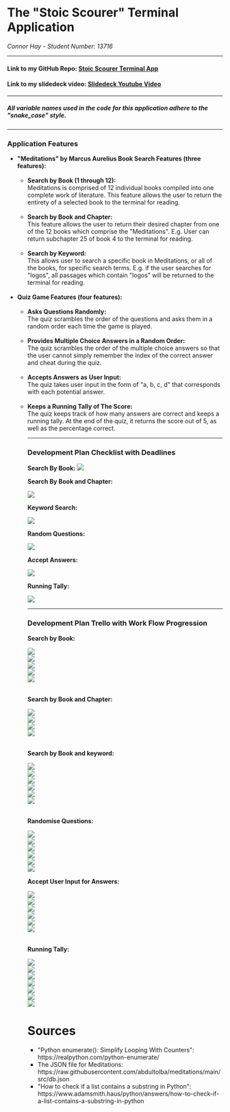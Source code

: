 # The "Stoic Scourer" Terminal Application 
_Connor Hay - Student Number: 13716_

------

#### Link to my GitHub Repo: [Stoic Scourer Terminal App](https://github.com/ConnorCoderAcademy/meditations)

#### Link to my slidedeck video: [Slidedeck Youtube Video](https://youtu.be/k5xIKh9xbsE)

------

##### All variable names used in the code for this application adhere to the "snake_case" style. 

-----

### Application Features
<ul>
    <li><strong>"Meditations" by Marcus Aurelius Book Search Features (three features):</strong>
    <br></br>
    <ul>
        <li><strong>Search by Book (1 through 12):</strong><br> Meditations is comprised of 12 individual books compiled into one complete work of literature. This feature allows the user to return the entirety of a selected book to the terminal for reading. </li>
        <br>
        <li><strong>Search by Book and Chapter:</strong><br> This feature allows the user to return their desired chapter from one of the 12 books which comprise the "Meditations". E.g. User can return subchapter 25 of book 4 to the terminal for reading.</li>
        <br>
        <li><strong>Search by Keyword:</strong><br>This allows user to search a specific book in Meditations, or all of the books, for specific search terms. E.g. if the user searches for "logos", all passages which contain "logos" will be returned to the terminal for reading.</li>
    </ul>
    <br>
    <li><strong>Quiz Game Features (four features):</strong><br></br>
    <ul>
        <li><strong>Asks Questions Randomly:</strong><br>
        The quiz scrambles the order of the questions and asks them in a random order each time the game is played.</li>
        <br>
        <li><strong>Provides Multiple Choice Answers in a Random Order:</strong><br>The quiz scrambles the order of the multiple choice answers so that the user cannot simply remember the index of the correct answer and cheat during the quiz.</li>
        <br>
        <li><strong>Accepts Answers as User Input:</strong><br>The quiz takes user input in the form of "a, b, c, d" that corresponds with each potential answer.</li>
        <br>
        <li><strong>Keeps a Running Tally of The Score:</strong><br>The quiz keeps track of how many answers are correct and keeps a running tally. At the end of the quiz, it returns the score out of 5, as well as the percentage correct. </li>

----

### Development Plan Checklist with Deadlines

**Search By Book:**
![](/docs/assignment_schedules_screenshots/search_by_book_schedule.png)
<br>

**Search By Book and Chapter:**

![](/docs/assignment_schedules_screenshots/search_by_book_and_chapter_schedule.png)
<br>

**Keyword Search:**

![](/docs/assignment_schedules_screenshots/keyword_search_schedule.png)
<br>

**Random Questions:**

![](/docs/assignment_schedules_screenshots/random_questions_schedule.png)
<br>

**Accept Answers:**

![](/assignment_schedules_screenshots/get_answers_schedule.png)
<br>

**Running Tally:**

![](/assignment_schedules_screenshots/running_tally_schedule.png)

----

### Development Plan Trello with Work Flow Progression

**Search by Book:**

![](/docs/screenshots%20for%20md/search_book_by_function_trello_screenshots/searchbybook1.png)
<br>
![](/docs/screenshots%20for%20md/search_book_by_function_trello_screenshots/searchbybook2.png)
<br>
![](/docs/screenshots%20for%20md/search_book_by_function_trello_screenshots/searchbybook3.png)
<br>
![](/docs/screenshots%20for%20md/search_book_by_function_trello_screenshots/searchbybook4.png)
<br>
![](/docs/screenshots%20for%20md/search_book_by_function_trello_screenshots/searchbybook5.png)
<br></br>

**Search by Book and Chapter:**

![](/docs/screenshots%20for%20md/return_book_and_chapter_trello_screenshots/returnbook1.png)
<br>
![](/docs/screenshots%20for%20md/return_book_and_chapter_trello_screenshots/returnbook2.png)
<br>
![](/docs/screenshots%20for%20md/return_book_and_chapter_trello_screenshots/returnbook3.png)
<br>
![](/docs/screenshots%20for%20md/return_book_and_chapter_trello_screenshots/returnbook4.png)
<br></br>

**Search by Book and keyword:**

![](/docs/screenshots%20for%20md/search_by_keyword_tello_screenshots/searchkeyword1.png)
<br>
![](/docs/screenshots%20for%20md/search_by_keyword_tello_screenshots/searchkeyword2.png)
<br>
![](/docs/screenshots%20for%20md/search_by_keyword_tello_screenshots/searchkeyword3.png)
<br>
![](/docs/screenshots%20for%20md/search_by_keyword_tello_screenshots/searchkeyword4.png)
<br>
![](/docs/screenshots%20for%20md/search_by_keyword_tello_screenshots/searchkeyword5.png)
<br>
![](/docs/screenshots%20for%20md/search_by_keyword_tello_screenshots/searchkeyword6.png)
<br></br>

**Randomise Questions:**

![](/docs/screenshots%20for%20md/randomise_questions_trello_screenshots/randomise1.png)
<br>
![](/docs/screenshots%20for%20md/randomise_questions_trello_screenshots/randomise2.png)
<br>
![](/docs/screenshots%20for%20md/randomise_questions_trello_screenshots/randomise3.png)
<br>
![](/docs/screenshots%20for%20md/randomise_questions_trello_screenshots/randomise4.png)
<br>
![](/docs/screenshots%20for%20md/randomise_questions_trello_screenshots/randomise5.png)
<br>
![](/docs/screenshots%20for%20md/randomise_questions_trello_screenshots/randomise6.png)
<br>

**Accept User Input for Answers:**

![](/docs/screenshots%20for%20md/accept_user_input_for_answer_trello_screenshots/userinput1.png)
<br>
![](/docs/screenshots%20for%20md/accept_user_input_for_answer_trello_screenshots/userinput2.png)
<br>
![](/docs/screenshots%20for%20md/accept_user_input_for_answer_trello_screenshots/userinput3.png)
<br>
![](/docs/screenshots%20for%20md/accept_user_input_for_answer_trello_screenshots/userinput4.png)
<br>
![](/docs/screenshots%20for%20md/accept_user_input_for_answer_trello_screenshots/userinput5.png)
<br>
![](/docs/screenshots%20for%20md/accept_user_input_for_answer_trello_screenshots/userinput6.png)
<br></br>

**Running Tally:**

![](/docs/screenshots%20for%20md/running_tally_trello_screenshots/runningtally1.png)
<br>
![](/docs/screenshots%20for%20md/running_tally_trello_screenshots/runningtally2.png)
<br>
![](/docs/screenshots%20for%20md/running_tally_trello_screenshots/runningtally3.png)
<br>
![](/docs/screenshots%20for%20md/running_tally_trello_screenshots/runningtally4.png)
<br>
![](/docs/screenshots%20for%20md/running_tally_trello_screenshots/runningtally5.png)
<br>
![](/docs/screenshots%20for%20md/running_tally_trello_screenshots/runningtally6.png)
<br>
![](/docs/screenshots%20for%20md/running_tally_trello_screenshots/runningtally7.png)
<br>


# Sources
<ul>
    <li>"Python enumerate(): Simplify Looping With Counters": https://realpython.com/python-enumerate/</li>
    <li>The JSON file for Meditations: https://raw.githubusercontent.com/abdultolba/meditations/main/src/db.json</li>
    <li>"How to check if a list contains a substring in Python": https://www.adamsmith.haus/python/answers/how-to-check-if-a-list-contains-a-substring-in-python</li>
</ul>
